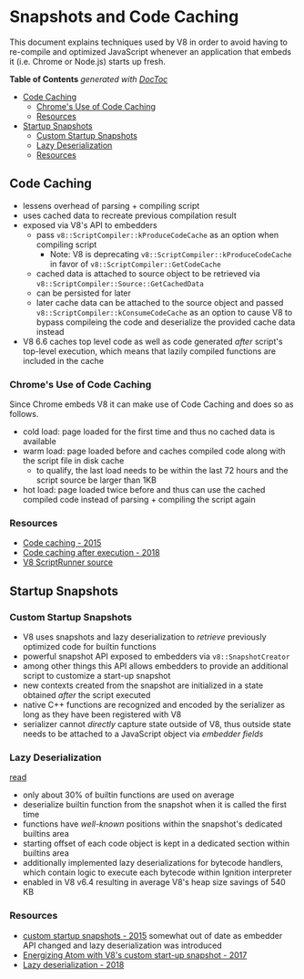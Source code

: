 # Snapshots and Code Caching

This document explains techniques used by V8 in order to avoid having to re-compile and
optimized JavaScript whenever an application that embeds it (i.e. Chrome or Node.js) starts up
fresh.

<!-- START doctoc generated TOC please keep comment here to allow auto update -->
<!-- DON'T EDIT THIS SECTION, INSTEAD RE-RUN doctoc TO UPDATE -->
**Table of Contents**  *generated with [DocToc](https://github.com/thlorenz/doctoc)*

- [Code Caching](#code-caching)
  - [Chrome's Use of Code Caching](#chromes-use-of-code-caching)
  - [Resources](#resources)
- [Startup Snapshots](#startup-snapshots)
  - [Custom Startup Snapshots](#custom-startup-snapshots)
  - [Lazy Deserialization](#lazy-deserialization)
  - [Resources](#resources-1)

<!-- END doctoc generated TOC please keep comment here to allow auto update -->

## Code Caching

- lessens overhead of parsing + compiling script
- uses cached data to recreate previous compilation result
- exposed via V8's API to embedders
  - pass `v8::ScriptCompiler::kProduceCodeCache` as an option when compiling script
    - Note: V8 is deprecating `v8::ScriptCompiler::kProduceCodeCache` in favor of
      `v8::ScriptCompiler::GetCodeCache` 
  - cached data is attached to source object to be retrieved via
    `v8::ScriptCompiler::Source::GetCachedData`
  - can be persisted for later
  - later cache data can be attached to the source object and passed
    `v8::ScriptCompiler::kConsumeCodeCache` as an option to cause V8 to bypass compileing the
    code and deserialize the provided cache data instead
- V8 6.6 caches top level code as well as code generated _after_ script's top-level execution,
  which means that lazily compiled functions are included in the cache

### Chrome's Use of Code Caching

Since Chrome embeds V8 it can make use of Code Caching and does so as follows.

- cold load: page loaded for the first time and thus no cached data is available
- warm load: page loaded before and caches compiled code along with the script file in disk
  cache
  - to qualify, the last load needs to be within the last 72 hours and the script source be
    larger than 1KB
- hot load: page loaded twice before and thus can use the cached compiled code instead of
  parsing + compiling the script again

### Resources

- [Code caching - 2015](https://v8project.blogspot.com/2015/07/code-caching.html)
- [Code caching after execution - 2018](https://v8project.blogspot.com/2018/03/v8-release-66.html)
- [V8 ScriptRunner source](https://cs.chromium.org/chromium/src/third_party/blink/renderer/bindings/core/v8/v8_script_runner.cc?l=269&rcl=c59618d0f92b57e4dcfb903f3c99bb0574eac340)

## Startup Snapshots

### Custom Startup Snapshots

- V8 uses snapshots and lazy deserialization to _retrieve_ previously optimized code for builtin
  functions
- powerful snapshot API exposed to embedders via `v8::SnapshotCreator`
- among other things this API allows embedders to provide an additional script to customize a
  start-up snapshot
- new contexts created from the snapshot are initialized in a state obtained _after_ the script
  executed
- native C++ functions are recognized and encoded by the serializer as long as they have been
  registered with V8
- serializer cannot _directly_ capture state outside of V8, thus outside state needs to be
  attached to a JavaScript object via _embedder fields_

### Lazy Deserialization

[read](https://v8project.blogspot.com/2018/02/lazy-deserialization.html)

- only about 30% of builtin functions are used on average
- deserialize builtin function from the snapshot when it is called the first time
- functions have _well-known_ positions within the snapshot's dedicated builtins area
- starting offset of each code object is kept in a dedicated section within builtins area
- additionally implemented lazy deserializations for bytecode handlers, which contain logic to
  execute each bytecode within Ignition interpreter
- enabled in V8 v6.4 resulting in average V8's heap size savings of 540 KB

### Resources

- [custom startup snapshots - 2015](https://v8project.blogspot.com/2015/09/custom-startup-snapshots.html)
  somewhat out of date as embedder API changed and lazy deserialization was introduced
- [Energizing Atom with V8's custom start-up snapshot - 2017](https://v8project.blogspot.com/2017/05/energizing-atom-with-v8s-custom-start.html)
- [Lazy deserialization - 2018](https://v8project.blogspot.com/2018/02/lazy-deserialization.html)

